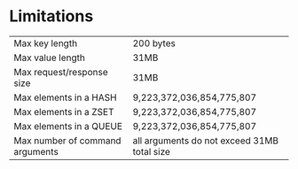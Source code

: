 # Limitations

<table>
	<tr>
		<td>Max key length</td>
		<td>200 bytes</td>
	</tr>
	<tr>
		<td>Max value length</td>
		<td>31MB</td>
	</tr>
	<tr>
		<td>Max request/response size</td>
		<td>31MB</td>
	</tr>
	<tr>
		<td>Max elements in a HASH</td>
		<td>9,223,372,036,854,775,807</td>
	</tr>
	<tr>
		<td>Max elements in a ZSET</td>
		<td>9,223,372,036,854,775,807</td>
	</tr>
	<tr>
		<td>Max elements in a QUEUE</td>
		<td>9,223,372,036,854,775,807</td>
	</tr>
	<tr>
		<td>Max number of command arguments</td>
		<td>all arguments do not exceed 31MB total size</td>
	</tr>
</table>
